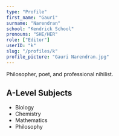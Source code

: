 ```yaml
---
type: "Profile"
first_name: "Gauri"
surname: "Narendran"
school: "Kendrick School"
pronouns: "SHE/HER"
role: ["Editor"]
userID: "k"
slug: "/profiles/k"
profile_picture: "Gauri Narendran.jpg"
---
```


Philosopher, poet, and professional nihilist.

## A-Level Subjects

- Biology
- Chemistry
- Mathematics
- Philosophy
    